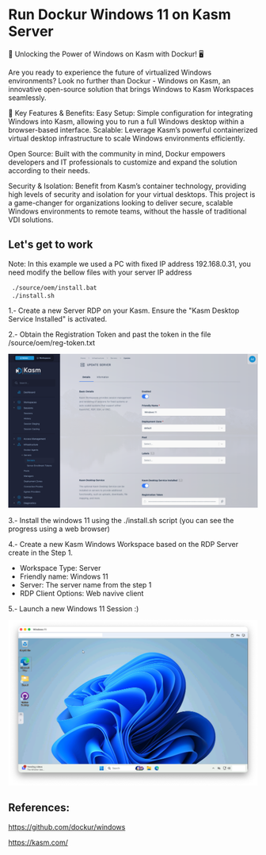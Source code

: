 # Run Dockur Windows 11 on Kasm Server

🚀 Unlocking the Power of Windows on Kasm with Dockur! 🖥️

Are you ready to experience the future of virtualized Windows environments? Look no further than Dockur - Windows on Kasm, an innovative open-source solution that brings Windows to Kasm Workspaces seamlessly.

🔑 Key Features & Benefits:
Easy Setup: Simple configuration for integrating Windows into Kasm, allowing you to run a full Windows desktop within a browser-based interface.
Scalable: Leverage Kasm’s powerful containerized virtual desktop infrastructure to scale Windows environments efficiently.

Open Source: Built with the community in mind, Dockur empowers developers and IT professionals to customize and expand the solution according to their needs.

Security & Isolation: Benefit from Kasm’s container technology, providing high levels of security and isolation for your virtual desktops.
This project is a game-changer for organizations looking to deliver secure, scalable Windows environments to remote teams, without the hassle of traditional VDI solutions.

## Let's get to work

Note:
In this example we used a PC with fixed IP address 192.168.0.31, you need modify the bellow files with your server IP address

```
 ./source/oem/install.bat
 ./install.sh 
```

1.- Create a new Server RDP on your Kasm. Ensure the "Kasm Desktop Service Installed" is activated.

2.- Obtain the Registration Token and past the token in the file /source/oem/reg-token.txt

![Step 1 & 2 ](/assets/image-1.png?raw=true "Step 1 & 2")

3.- Install the windows 11 using the ./install.sh script (you can see the progress using a web browser)

4.- Create a new Kasm Windows Workspace based on the RDP Server create in the Step 1.
 - Workspace Type: Server
 - Friendly name: Windows 11
 - Server: The server name from the step 1
 - RDP Client Options: Web navive client

5.- Launch a new Windows 11 Session :)

![Step 5 ](/assets/image-2.png?raw=true "Step 5")

## References:

https://github.com/dockur/windows

https://kasm.com/
